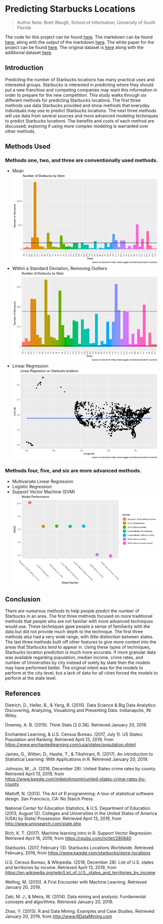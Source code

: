 # Predicting Starbucks Locations
> Author Note: Brett Waugh, School of Information, University of South Florida

The code for this project can be found [here](capstone.R). The markdown can be found [here](capstone.Rmd), along with the output of the markdown [here](Capstone_Markdown.docx).
The white paper for the project can be found [here](Waugh-Capstone.pdf). 
The original dataset is [here](directory.csv) along with the additional dataset [here](addData.csv).

## Introduction
Predicting the number of Starbucks locations has many practical uses and interested groups. Starbucks is interested in predicting where they should put a new franchise and competing companies may want this information in order to prepare for the new competition. This study walks through six different methods for predicting Starbucks locations. The first three methods use data Starbucks provided and show methods that everyday individuals may use to predict Starbucks locations. The next three methods will use data from several sources and more advanced modeling techniques to predict Starbucks locations. The benefits and costs of each method are discussed; exploring if using more complex modeling is warranted over other methods.

## Methods Used
### Methods one, two, and three are conventionally used methods. 
* Mean
![Number of Starbucks by State](/images/Number_of_Starbucks_by_State.jpeg)
* Within a Standard Deviation, Removing Outliers
![Starbucks by State, without outliers](/images/no_outlier_number_starbucks_by_state.jpeg)
* Linear Regression
![Lattitude and Longitude Linear Regression](/images/m4_linear_regression.jpeg)

### Methods four, five, and six are more advanced methods. 
* Multivariate Linear Regression
* Logistic Regression
* Support Vector Machine (SVM)
![Results of the Models](/images/model_results.jpeg)

## Conclusion
There are numerous methods to help people predict the number of Starbucks in an area. The first three methods focused on more traditional methods that people who are not familiar with more advanced techniques would use. These techniques gave people a sense of familiarity with the data but did not provide much depth to the technique. The first three methods also had a very wide range, with little distinction between states. The last three methods built off other features to give more context into the areas that Starbucks tend to appear in. Using these types of techniques, Starbucks location prediction is much more accurate. 
If more granular data was available regarding population, median income, crime rates, and number of Universities by city instead of solely by state then the models may have performed better. The original intent was for the models to perform at the city-level, but a lack of data for all cities forced the models to perform at the state level. 



## References
Dietrich, D., Heller, B., & Yang, B. (2015). Data Science & Big Data Analytics: Discovering, Analyzing, Visualizing and Presenting Data. Indianapolis, IN: Wiley.

Downey, A. B. (2015). Think Stats [2.0.38]. Retrieved January 20, 2019.

Enchanted Learning, & U.S. Census Bureau. (2017, July 1). US States: Population and Ranking. Retrieved April 13, 2019, from https://www.enchantedlearning.com/usa/states/population.shtml

James, G., Witten, D., Hastie, T., & Tibshirani, R. (2017). An introduction to Statistical Learning: With Applications in R. Retrieved January 20, 2019.

Johnson, M., Jr. (2016, December 28). United States crime rates by county. Retrieved April 13, 2019, from https://www.kaggle.com/mikejohnsonjr/united-states-crime-rates-by-county

Matloff, N. (2013). The Art of R programming: A tour of statistical software design. San Francisco, CA: No Starch Press.

National Center for Education Statistics, & U.S. Department of Education. (2013, August 12). Colleges and Universities in the United States of America (USA) by State/ Possession. Retrieved April 13, 2019, from http://www.univsearch.com/state.php

Rich, K. T. (2017). Machine learning intro in R: Support Vector Regression. Retrieved April 16, 2019, from https://rpubs.com/richkt/280840

Starbucks. (2017, February 13). Starbucks Locations Worldwide. Retrieved February, 2019, from https://www.kaggle.com/starbucks/store-locations

U.S. Census Bureau, & Wikipedia. (2018, December 28). List of U.S. states and territories by income. Retrieved April 13, 2019, from https://en.wikipedia.org/wiki/List_of_U.S._states_and_territories_by_income

Welling, M. (2010). A First Encounter with Machine Learning. Retrieved January 20, 2019.

Zaki, M. J., & Meira, W. (2014). Data mining and analysis: Fundamental concepts and algorithms. Retrieved January 20, 2019.

Zhao, Y. (2013). R and Data Mining: Examples and Case Studies. Retrieved January 20, 2019, from http://www.RDataMining.com 
